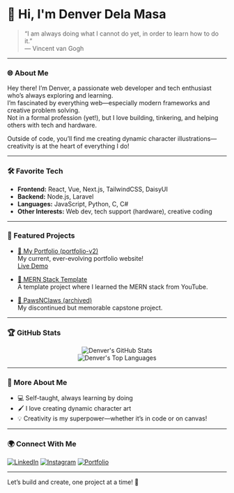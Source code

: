 # 👋 Hi, I'm Denver Dela Masa

> “I am always doing what I cannot do yet, in order to learn how to do it.”  
> — Vincent van Gogh

---

### 🌐 About Me

Hey there! I’m Denver, a passionate web developer and tech enthusiast who’s always exploring and learning.  
I’m fascinated by everything web—especially modern frameworks and creative problem solving.  
Not in a formal profession (yet!), but I love building, tinkering, and helping others with tech and hardware.

Outside of code, you’ll find me creating dynamic character illustrations—creativity is at the heart of everything I do!

---

### 🛠️ Favorite Tech

- **Frontend:** React, Vue, Next.js, TailwindCSS, DaisyUI
- **Backend:** Node.js, Laravel
- **Languages:** JavaScript, Python, C, C#
- **Other Interests:** Web dev, tech support (hardware), creative coding

---

### 🚀 Featured Projects

- [🌟 My Portfolio (portfolio-v2)](https://github.com/denverdelamasa/portfolio-v2)  
  My current, ever-evolving portfolio website!  
  [Live Demo](https://denverdelamasa.vercel.app)

- [🍃 MERN Stack Template](https://github.com/denverdelamasa/mern-stack)  
  A template project where I learned the MERN stack from YouTube.

- [🐾 PawsNClaws (archived)](https://github.com/denverdelamasa/PawsNClaws-archive)  
  My discontinued but memorable capstone project.

---

### 🏆 GitHub Stats

<p align="center">
  <img src="https://github-readme-stats.vercel.app/api?username=denverdelamasa&show_icons=true&theme=radical" alt="Denver's GitHub Stats" /><br/>
  <img src="https://github-readme-stats.vercel.app/api/top-langs/?username=denverdelamasa&layout=compact&theme=radical" alt="Denver's Top Languages"/>
</p>

---

### 🎨 More About Me

- 💻 Self-taught, always learning by doing
- 🖌️ I love creating dynamic character art
- 💡 Creativity is my superpower—whether it’s in code or on canvas!

---

### 🌍 Connect With Me

[![LinkedIn](https://img.shields.io/badge/linkedin-%230077B5.svg?&style=for-the-badge&logo=linkedin&logoColor=white)](https://www.linkedin.com/in/denverdelamasa/)
[![Instagram](https://img.shields.io/badge/instagram-%23E4405F.svg?&style=for-the-badge&logo=instagram&logoColor=white)](https://www.instagram.com/wanedanvers/)
[![Portfolio](https://img.shields.io/badge/website-000000?style=for-the-badge&logo=About.me&logoColor=white)](https://denver.delamasa.vercel.app)

---

Let’s build and create, one project at a time! 🚀
